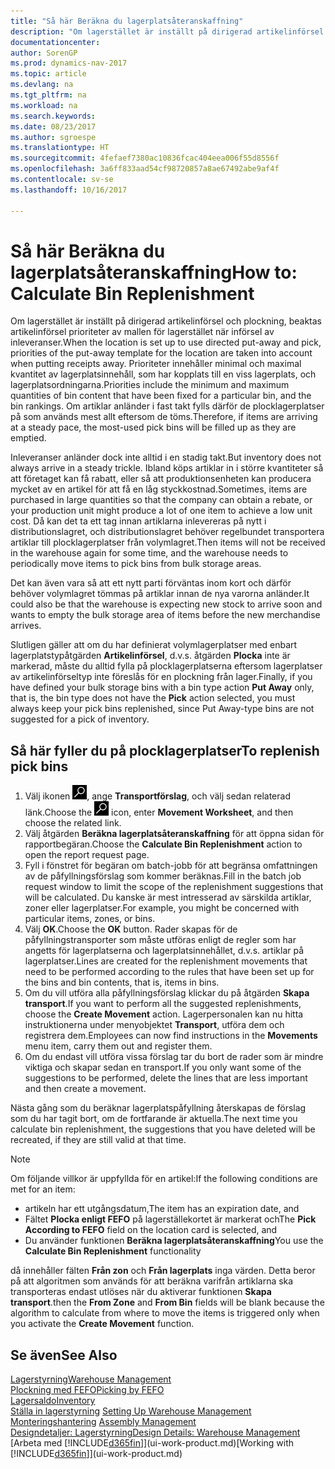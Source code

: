 ```yaml
---
title: "Så här Beräkna du lagerplatsåteranskaffning"
description: "Om lagerstället är inställt på dirigerad artikelinförsel och plockning, beaktas artikelinförsel prioriteter av mallen för lagerstället när införsel av inleveranser."
documentationcenter: 
author: SorenGP
ms.prod: dynamics-nav-2017
ms.topic: article
ms.devlang: na
ms.tgt_pltfrm: na
ms.workload: na
ms.search.keywords: 
ms.date: 08/23/2017
ms.author: sgroespe
ms.translationtype: HT
ms.sourcegitcommit: 4fefaef7380ac10836fcac404eea006f55d8556f
ms.openlocfilehash: 3a6ff833aad54cf98720857a8ae67492abe9af4f
ms.contentlocale: sv-se
ms.lasthandoff: 10/16/2017

---
```

# <a name="how-to-calculate-bin-replenishment"></a><span data-ttu-id="40dbd-103">Så här Beräkna du lagerplatsåteranskaffning</span><span class="sxs-lookup"><span data-stu-id="40dbd-103">How to: Calculate Bin Replenishment</span></span>
<span data-ttu-id="40dbd-104">Om lagerstället är inställt på dirigerad artikelinförsel och plockning, beaktas artikelinförsel prioriteter av mallen för lagerstället när införsel av inleveranser.</span><span class="sxs-lookup"><span data-stu-id="40dbd-104">When the location is set up to use directed put-away and pick, priorities of the put-away template for the location are taken into account when putting receipts away.</span></span> <span data-ttu-id="40dbd-105">Prioriteter innehåller minimal och maximal kvantitet av lagerplatsinnehåll, som har kopplats till en viss lagerplats, och lagerplatsordningarna.</span><span class="sxs-lookup"><span data-stu-id="40dbd-105">Priorities include the minimum and maximum quantities of bin content that have been fixed for a particular bin, and the bin rankings.</span></span> <span data-ttu-id="40dbd-106">Om artiklar anländer i fast takt fylls därför de plocklagerplatser på som används mest allt eftersom de töms.</span><span class="sxs-lookup"><span data-stu-id="40dbd-106">Therefore, if items are arriving at a steady pace, the most-used pick bins will be filled up as they are emptied.</span></span>  

<span data-ttu-id="40dbd-107">Inleveranser anländer dock inte alltid i en stadig takt.</span><span class="sxs-lookup"><span data-stu-id="40dbd-107">But inventory does not always arrive in a steady trickle.</span></span> <span data-ttu-id="40dbd-108">Ibland köps artiklar in i större kvantiteter så att företaget kan få rabatt, eller så att produktionsenheten kan producera mycket av en artikel för att få en låg styckkostnad.</span><span class="sxs-lookup"><span data-stu-id="40dbd-108">Sometimes, items are purchased in large quantities so that the company can obtain a rebate, or your production unit might produce a lot of one item to achieve a low unit cost.</span></span> <span data-ttu-id="40dbd-109">Då kan det ta ett tag innan artiklarna inlevereras på nytt i distributionslagret, och distributionslagret behöver regelbundet transportera artiklar till plocklagerplatser från volymlagret.</span><span class="sxs-lookup"><span data-stu-id="40dbd-109">Then items will not be received in the warehouse again for some time, and the warehouse needs to periodically move items to pick bins from bulk storage areas.</span></span>  

<span data-ttu-id="40dbd-110">Det kan även vara så att ett nytt parti förväntas inom kort och därför behöver volymlagret tömmas på artiklar innan de nya varorna anländer.</span><span class="sxs-lookup"><span data-stu-id="40dbd-110">It could also be that the warehouse is expecting new stock to arrive soon and wants to empty the bulk storage area of items before the new merchandise arrives.</span></span>  

<span data-ttu-id="40dbd-111">Slutligen gäller att om du har definierat volymlagerplatser med enbart lagerplatstypåtgärden **Artikelinförsel**, d.v.s. åtgärden **Plocka** inte är markerad, måste du alltid fylla på plocklagerplatserna eftersom lagerplatser av artikelinförseltyp inte föreslås för en plockning från lager.</span><span class="sxs-lookup"><span data-stu-id="40dbd-111">Finally, if you have defined your bulk storage bins with a bin type action **Put Away** only, that is, the bin type does not have the **Pick** action selected, you must always keep your pick bins replenished, since Put Away-type bins are not suggested for a pick of inventory.</span></span>  

## <a name="to-replenish-pick-bins"></a><span data-ttu-id="40dbd-112">Så här fyller du på plocklagerplatser</span><span class="sxs-lookup"><span data-stu-id="40dbd-112">To replenish pick bins</span></span>  
1.  <span data-ttu-id="40dbd-113">Välj ikonen ![Söka efter sida eller rapport](media/ui-search/search_small.png "ikonen Söka efter sida eller rapport"), ange **Transportförslag**, och välj sedan relaterad länk.</span><span class="sxs-lookup"><span data-stu-id="40dbd-113">Choose the ![Search for Page or Report](media/ui-search/search_small.png "Search for Page or Report icon") icon, enter **Movement Worksheet**, and then choose the related link.</span></span>  
2.  <span data-ttu-id="40dbd-114">Välj åtgärden **Beräkna lagerplatsåteranskaffning** för att öppna sidan för rapportbegäran.</span><span class="sxs-lookup"><span data-stu-id="40dbd-114">Choose the **Calculate Bin Replenishment** action to open the report request page.</span></span>  
3.  <span data-ttu-id="40dbd-115">Fyll i fönstret för begäran om batch-jobb för att begränsa omfattningen av de påfyllningsförslag som kommer beräknas.</span><span class="sxs-lookup"><span data-stu-id="40dbd-115">Fill in the batch job request window to limit the scope of the replenishment suggestions that will be calculated.</span></span> <span data-ttu-id="40dbd-116">Du kanske är mest intresserad av särskilda artiklar, zoner eller lagerplatser.</span><span class="sxs-lookup"><span data-stu-id="40dbd-116">For example, you might be concerned with particular items, zones, or bins.</span></span>  
4.  <span data-ttu-id="40dbd-117">Välj **OK**.</span><span class="sxs-lookup"><span data-stu-id="40dbd-117">Choose the **OK** button.</span></span> <span data-ttu-id="40dbd-118">Rader skapas för de påfyllningstransporter som måste utföras enligt de regler som har angetts för lagerplatserna och lagerplatsinnehållet, d.v.s. artiklar på lagerplatser.</span><span class="sxs-lookup"><span data-stu-id="40dbd-118">Lines are created for the replenishment movements that need to be performed according to the rules that have been set up for the bins and bin contents, that is, items in bins.</span></span>  
5.  <span data-ttu-id="40dbd-119">Om du vill utföra alla påfyllningsförslag klickar du på åtgärden **Skapa transport**.</span><span class="sxs-lookup"><span data-stu-id="40dbd-119">If you want to perform all the suggested replenishments, choose the **Create Movement** action.</span></span> <span data-ttu-id="40dbd-120">Lagerpersonalen kan nu hitta instruktionerna under menyobjektet **Transport**, utföra dem och registrera dem.</span><span class="sxs-lookup"><span data-stu-id="40dbd-120">Employees can now find instructions in the **Movements** menu item, carry them out and register them.</span></span>  
6.  <span data-ttu-id="40dbd-121">Om du endast vill utföra vissa förslag tar du bort de rader som är mindre viktiga och skapar sedan en transport.</span><span class="sxs-lookup"><span data-stu-id="40dbd-121">If you only want some of the suggestions to be performed, delete the lines that are less important and then create a movement.</span></span>  

<span data-ttu-id="40dbd-122">Nästa gång som du beräknar lagerplatspåfyllning återskapas de förslag som du har tagit bort, om de fortfarande är aktuella.</span><span class="sxs-lookup"><span data-stu-id="40dbd-122">The next time you calculate bin replenishment, the suggestions that you have deleted will be recreated, if they are still valid at that time.</span></span>  

> [!NOTE]  
>  <span data-ttu-id="40dbd-123">Om följande villkor är uppfyllda för en artikel:</span><span class="sxs-lookup"><span data-stu-id="40dbd-123">If the following conditions are met for an item:</span></span>  
>   
>  -   <span data-ttu-id="40dbd-124">artikeln har ett utgångsdatum,</span><span class="sxs-lookup"><span data-stu-id="40dbd-124">The item has an expiration date, and</span></span>  
> -   <span data-ttu-id="40dbd-125">Fältet **Plocka enligt FEFO** på lagerställekortet är markerat och</span><span class="sxs-lookup"><span data-stu-id="40dbd-125">The **Pick According to FEFO** field on the location card is selected, and</span></span>  
> -   <span data-ttu-id="40dbd-126">Du använder funktionen **Beräkna lagerplatsåteranskaffning**</span><span class="sxs-lookup"><span data-stu-id="40dbd-126">You use the **Calculate Bin Replenishment** functionality</span></span>  
>   
>  <span data-ttu-id="40dbd-127">då innehåller fälten **Från zon** och **Från lagerplats** inga värden. Detta beror på att algoritmen som används för att beräkna varifrån artiklarna ska transporteras endast utlöses när du aktiverar funktionen **Skapa transport**.</span><span class="sxs-lookup"><span data-stu-id="40dbd-127">then the **From Zone** and **From Bin** fields will be blank because the algorithm to calculate from where to move the items is triggered only when you activate the **Create Movement** function.</span></span>  

## <a name="see-also"></a><span data-ttu-id="40dbd-128">Se även</span><span class="sxs-lookup"><span data-stu-id="40dbd-128">See Also</span></span>  
[<span data-ttu-id="40dbd-129">Lagerstyrning</span><span class="sxs-lookup"><span data-stu-id="40dbd-129">Warehouse Management</span></span>](warehouse-manage-warehouse.md)  
[<span data-ttu-id="40dbd-130">Plockning med FEFO</span><span class="sxs-lookup"><span data-stu-id="40dbd-130">Picking by FEFO</span></span>](warehouse-picking-by-fefo.md)  
[<span data-ttu-id="40dbd-131">Lagersaldo</span><span class="sxs-lookup"><span data-stu-id="40dbd-131">Inventory</span></span>](inventory-manage-inventory.md)  
<span data-ttu-id="40dbd-132">[Ställa in lagerstyrning](warehouse-setup-warehouse.md)   </span><span class="sxs-lookup"><span data-stu-id="40dbd-132">[Setting Up Warehouse Management](warehouse-setup-warehouse.md)   </span></span>  
<span data-ttu-id="40dbd-133">[Monteringshantering](assembly-assemble-items.md)  </span><span class="sxs-lookup"><span data-stu-id="40dbd-133">[Assembly Management](assembly-assemble-items.md)  </span></span>  
[<span data-ttu-id="40dbd-134">Designdetaljer: Lagerstyrning</span><span class="sxs-lookup"><span data-stu-id="40dbd-134">Design Details: Warehouse Management</span></span>](design-details-warehouse-management.md)  
<span data-ttu-id="40dbd-135">[Arbeta med [!INCLUDE[d365fin](includes/d365fin_md.md)]](ui-work-product.md)</span><span class="sxs-lookup"><span data-stu-id="40dbd-135">[Working with [!INCLUDE[d365fin](includes/d365fin_md.md)]](ui-work-product.md)</span></span>

